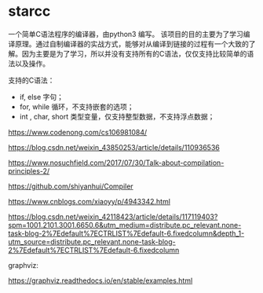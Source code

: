 # starcc

一个简单C语法程序的编译器，由python3 编写。
该项目的目的主要为了学习编译原理。通过自制编译器的实战方式，能够对从编译到链接的过程有一个大致的了解。因为主要是为了学习，所以并没有支持所有的C语法，仅仅支持比较简单的语法以及操作。

支持的C语法：

- if, else 字句；
- for, while 循环，不支持嵌套的选项；
- int , char, short 类型变量，仅支持整型数据，不支持浮点数据；



https://www.codenong.com/cs106981084/

https://blog.csdn.net/weixin_43850253/article/details/110936536

https://www.nosuchfield.com/2017/07/30/Talk-about-compilation-principles-2/

https://github.com/shiyanhui/Compiler

https://www.cnblogs.com/xiaoyy/p/4943342.html

https://blog.csdn.net/weixin_42118423/article/details/117119403?spm=1001.2101.3001.6650.6&utm_medium=distribute.pc_relevant.none-task-blog-2%7Edefault%7ECTRLIST%7Edefault-6.fixedcolumn&depth_1-utm_source=distribute.pc_relevant.none-task-blog-2%7Edefault%7ECTRLIST%7Edefault-6.fixedcolumn

graphviz:

https://graphviz.readthedocs.io/en/stable/examples.html